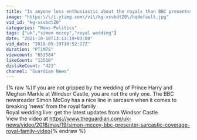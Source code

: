 ```yaml
---
title: "Is anyone less enthusiastic about the royals than BBC presenter Simon McCoy?"
image: "https:\/\/i.ytimg.com\/vi\/kg-xsvbdtZ0\/hqdefault.jpg"
vid_id: "kg-xsvbdtZ0"
categories: "News-Politics"
tags: ["uk","simon mccoy","royal wedding"]
date: "2021-10-10T13:13:19+03:00"
vid_date: "2018-05-19T10:52:17Z"
duration: "PT1M7S"
viewcount: "653584"
likeCount: "13510"
dislikeCount: "423"
channel: "Guardian News"
---
```

{% raw %}If you are not gripped by the wedding of Prince Harry and Meghan Markle at Windsor Castle, you are not the only one. The BBC newsreader Simon McCoy has a nice line in sarcasm when it comes to breaking 'news' from the royal family <br />Royal wedding live: get the latest updates from Windsor Castle <br />View the video at <a rel="nofollow" target="blank" href="https://www.theguardian.com/uk-news/video/2018/may/19/simon-mccoy-bbc-presenter-sarcastic-coverage-royal-family-video">https://www.theguardian.com/uk-news/video/2018/may/19/simon-mccoy-bbc-presenter-sarcastic-coverage-royal-family-video</a>{% endraw %}
